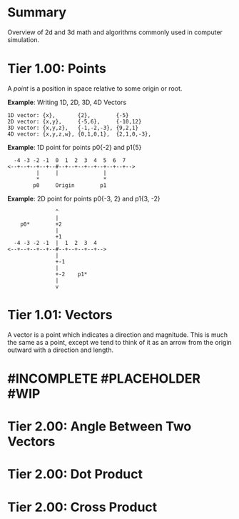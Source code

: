 Summary
=======
Overview of 2d and 3d math and algorithms commonly used in computer simulation.

Tier 1.00: Points
=================

A _point_ is a position in space relative to some origin or root.

**Example**: Writing 1D, 2D, 3D, 4D Vectors
```
1D vector: {x},       {2},        {-5}
2D vector: {x,y},     {-5,6},     {-10,12}
3D vector: {x,y,z},   {-1,-2,-3}, {9,2,1}
4D vector: {x,y,z,w}, {0,1,0,1},  {2,1,0,-3},
```

**Example**: 1D point for points p0{-2} and p1{5}
```
  -4 -3 -2 -1  0  1  2  3  4  5  6  7
<--+--+--+--+--#--+--+--+--+--+--+--+-->
         |     |              |
         *                    *
        p0     Origin        p1
```

**Example**: 2D point for points p0{-3, 2} and p1{3, -2}
```
               ^
               |
    p0*        +2
               |
               +1
  -4 -3 -2 -1  |  1  2  3  4
<--+--+--+--+--#--+--+--+--+-->
               |
               +-1
               |
               +-2    p1*
               |
               v
```

Tier 1.01: Vectors
==================

A vector is a point which indicates a direction and magnitude. This is much the same as a point, except we tend to think of it as an arrow from the origin outward with a direction and length.

#INCOMPLETE #PLACEHOLDER #WIP
=============================


Tier 2.00: Angle Between Two Vectors
====================================

Tier 2.00: Dot Product
======================

Tier 2.00: Cross Product
========================
